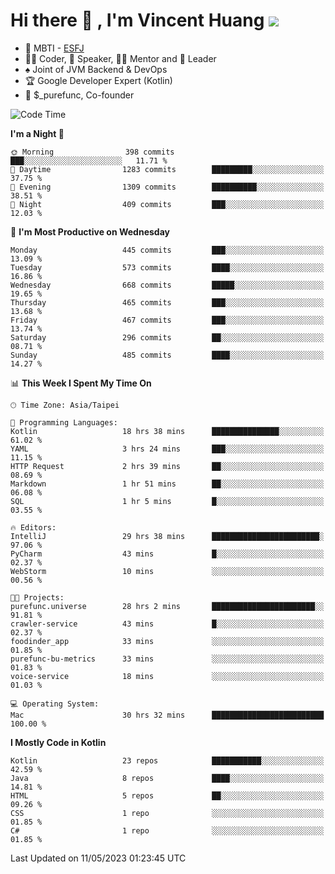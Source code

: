 # Hi there 👋 , I'm Vincent Huang ![](https://komarev.com/ghpvc/?username=Jian-Min-Huang)
- 👀 MBTI - [ESFJ](https://www.16personalities.com/esfj-personality)
- 👨‍💻 Coder, 🎤 Speaker, 👨‍🏫 Mentor and 🚀 Leader
- ♠️ Joint of JVM Backend & DevOps
- 🏆 Google Developer Expert (Kotlin)
- 💼 $_purefunc, Co-founder

<!--START_SECTION:waka-->
![Code Time](http://img.shields.io/badge/Code%20Time-2%2C002%20hrs%2025%20mins-blue)

**I'm a Night 🦉** 

```text
🌞 Morning                398 commits         ███░░░░░░░░░░░░░░░░░░░░░░   11.71 % 
🌆 Daytime                1283 commits        █████████░░░░░░░░░░░░░░░░   37.75 % 
🌃 Evening                1309 commits        ██████████░░░░░░░░░░░░░░░   38.51 % 
🌙 Night                  409 commits         ███░░░░░░░░░░░░░░░░░░░░░░   12.03 % 
```
📅 **I'm Most Productive on Wednesday** 

```text
Monday                   445 commits         ███░░░░░░░░░░░░░░░░░░░░░░   13.09 % 
Tuesday                  573 commits         ████░░░░░░░░░░░░░░░░░░░░░   16.86 % 
Wednesday                668 commits         █████░░░░░░░░░░░░░░░░░░░░   19.65 % 
Thursday                 465 commits         ███░░░░░░░░░░░░░░░░░░░░░░   13.68 % 
Friday                   467 commits         ███░░░░░░░░░░░░░░░░░░░░░░   13.74 % 
Saturday                 296 commits         ██░░░░░░░░░░░░░░░░░░░░░░░   08.71 % 
Sunday                   485 commits         ████░░░░░░░░░░░░░░░░░░░░░   14.27 % 
```


📊 **This Week I Spent My Time On** 

```text
🕑︎ Time Zone: Asia/Taipei

💬 Programming Languages: 
Kotlin                   18 hrs 38 mins      ███████████████░░░░░░░░░░   61.02 % 
YAML                     3 hrs 24 mins       ███░░░░░░░░░░░░░░░░░░░░░░   11.15 % 
HTTP Request             2 hrs 39 mins       ██░░░░░░░░░░░░░░░░░░░░░░░   08.69 % 
Markdown                 1 hr 51 mins        ██░░░░░░░░░░░░░░░░░░░░░░░   06.08 % 
SQL                      1 hr 5 mins         █░░░░░░░░░░░░░░░░░░░░░░░░   03.55 % 

🔥 Editors: 
IntelliJ                 29 hrs 38 mins      ████████████████████████░   97.06 % 
PyCharm                  43 mins             █░░░░░░░░░░░░░░░░░░░░░░░░   02.37 % 
WebStorm                 10 mins             ░░░░░░░░░░░░░░░░░░░░░░░░░   00.56 % 

🐱‍💻 Projects: 
purefunc.universe        28 hrs 2 mins       ███████████████████████░░   91.81 % 
crawler-service          43 mins             █░░░░░░░░░░░░░░░░░░░░░░░░   02.37 % 
foodinder_app            33 mins             ░░░░░░░░░░░░░░░░░░░░░░░░░   01.85 % 
purefunc-bu-metrics      33 mins             ░░░░░░░░░░░░░░░░░░░░░░░░░   01.83 % 
voice-service            18 mins             ░░░░░░░░░░░░░░░░░░░░░░░░░   01.03 % 

💻 Operating System: 
Mac                      30 hrs 32 mins      █████████████████████████   100.00 % 
```

**I Mostly Code in Kotlin** 

```text
Kotlin                   23 repos            ███████████░░░░░░░░░░░░░░   42.59 % 
Java                     8 repos             ████░░░░░░░░░░░░░░░░░░░░░   14.81 % 
HTML                     5 repos             ██░░░░░░░░░░░░░░░░░░░░░░░   09.26 % 
CSS                      1 repo              ░░░░░░░░░░░░░░░░░░░░░░░░░   01.85 % 
C#                       1 repo              ░░░░░░░░░░░░░░░░░░░░░░░░░   01.85 % 
```




 Last Updated on 11/05/2023 01:23:45 UTC
<!--END_SECTION:waka-->
